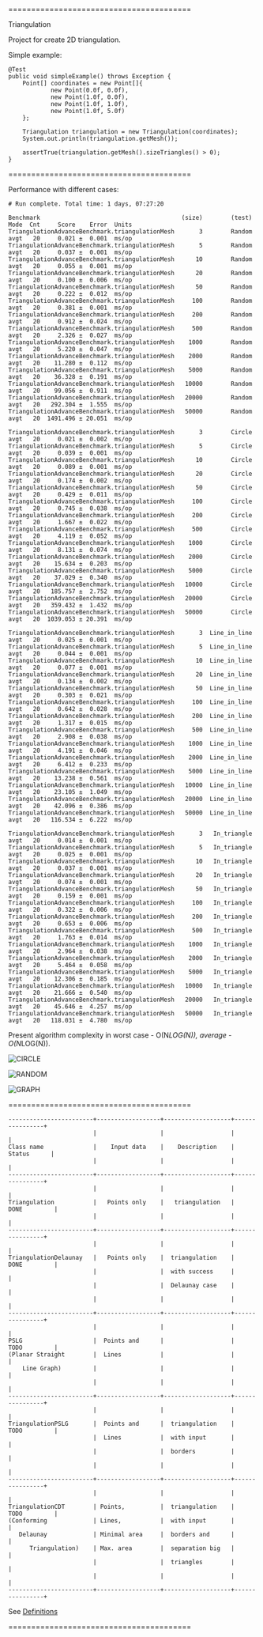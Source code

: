 ========================================

Triangulation

Project for create 2D triangulation.

Simple example:

    @Test
    public void simpleExample() throws Exception {
        Point[] coordinates = new Point[]{
                new Point(0.0f, 0.0f),
                new Point(1.0f, 0.0f),
                new Point(1.0f, 1.0f),
                new Point(1.0f, 5.0f)
        };

        Triangulation triangulation = new Triangulation(coordinates);
        System.out.println(triangulation.getMesh());

        assertTrue(triangulation.getMesh().sizeTriangles() > 0);
    }

========================================

Performance with different cases:

    # Run complete. Total time: 1 days, 07:27:20

    Benchmark                                        (size)        (test)  Mode  Cnt     Score    Error  Units
    TriangulationAdvanceBenchmark.triangulationMesh       3        Random  avgt   20     0.021 ±  0.001  ms/op
    TriangulationAdvanceBenchmark.triangulationMesh       5        Random  avgt   20     0.037 ±  0.001  ms/op
    TriangulationAdvanceBenchmark.triangulationMesh      10        Random  avgt   20     0.055 ±  0.001  ms/op
    TriangulationAdvanceBenchmark.triangulationMesh      20        Random  avgt   20     0.100 ±  0.006  ms/op
    TriangulationAdvanceBenchmark.triangulationMesh      50        Random  avgt   20     0.222 ±  0.012  ms/op
    TriangulationAdvanceBenchmark.triangulationMesh     100        Random  avgt   20     0.381 ±  0.001  ms/op
    TriangulationAdvanceBenchmark.triangulationMesh     200        Random  avgt   20     0.912 ±  0.024  ms/op
    TriangulationAdvanceBenchmark.triangulationMesh     500        Random  avgt   20     2.326 ±  0.027  ms/op
    TriangulationAdvanceBenchmark.triangulationMesh    1000        Random  avgt   20     5.220 ±  0.047  ms/op
    TriangulationAdvanceBenchmark.triangulationMesh    2000        Random  avgt   20    11.280 ±  0.112  ms/op
    TriangulationAdvanceBenchmark.triangulationMesh    5000        Random  avgt   20    36.328 ±  0.191  ms/op
    TriangulationAdvanceBenchmark.triangulationMesh   10000        Random  avgt   20    99.056 ±  0.911  ms/op
    TriangulationAdvanceBenchmark.triangulationMesh   20000        Random  avgt   20   292.304 ±  1.555  ms/op
    TriangulationAdvanceBenchmark.triangulationMesh   50000        Random  avgt   20  1491.496 ± 20.051  ms/op

    TriangulationAdvanceBenchmark.triangulationMesh       3        Circle  avgt   20     0.021 ±  0.002  ms/op
    TriangulationAdvanceBenchmark.triangulationMesh       5        Circle  avgt   20     0.039 ±  0.001  ms/op
    TriangulationAdvanceBenchmark.triangulationMesh      10        Circle  avgt   20     0.089 ±  0.001  ms/op
    TriangulationAdvanceBenchmark.triangulationMesh      20        Circle  avgt   20     0.174 ±  0.002  ms/op
    TriangulationAdvanceBenchmark.triangulationMesh      50        Circle  avgt   20     0.429 ±  0.011  ms/op
    TriangulationAdvanceBenchmark.triangulationMesh     100        Circle  avgt   20     0.745 ±  0.038  ms/op
    TriangulationAdvanceBenchmark.triangulationMesh     200        Circle  avgt   20     1.667 ±  0.022  ms/op
    TriangulationAdvanceBenchmark.triangulationMesh     500        Circle  avgt   20     4.119 ±  0.052  ms/op
    TriangulationAdvanceBenchmark.triangulationMesh    1000        Circle  avgt   20     8.131 ±  0.074  ms/op
    TriangulationAdvanceBenchmark.triangulationMesh    2000        Circle  avgt   20    15.634 ±  0.203  ms/op
    TriangulationAdvanceBenchmark.triangulationMesh    5000        Circle  avgt   20    37.029 ±  0.340  ms/op
    TriangulationAdvanceBenchmark.triangulationMesh   10000        Circle  avgt   20   185.757 ±  2.752  ms/op
    TriangulationAdvanceBenchmark.triangulationMesh   20000        Circle  avgt   20   359.432 ±  1.432  ms/op
    TriangulationAdvanceBenchmark.triangulationMesh   50000        Circle  avgt   20  1039.053 ± 20.391  ms/op

    TriangulationAdvanceBenchmark.triangulationMesh       3  Line_in_line  avgt   20     0.025 ±  0.001  ms/op
    TriangulationAdvanceBenchmark.triangulationMesh       5  Line_in_line  avgt   20     0.044 ±  0.001  ms/op
    TriangulationAdvanceBenchmark.triangulationMesh      10  Line_in_line  avgt   20     0.077 ±  0.001  ms/op
    TriangulationAdvanceBenchmark.triangulationMesh      20  Line_in_line  avgt   20     0.134 ±  0.002  ms/op
    TriangulationAdvanceBenchmark.triangulationMesh      50  Line_in_line  avgt   20     0.303 ±  0.021  ms/op
    TriangulationAdvanceBenchmark.triangulationMesh     100  Line_in_line  avgt   20     0.642 ±  0.028  ms/op
    TriangulationAdvanceBenchmark.triangulationMesh     200  Line_in_line  avgt   20     1.317 ±  0.015  ms/op
    TriangulationAdvanceBenchmark.triangulationMesh     500  Line_in_line  avgt   20     2.908 ±  0.038  ms/op
    TriangulationAdvanceBenchmark.triangulationMesh    1000  Line_in_line  avgt   20     4.191 ±  0.046  ms/op
    TriangulationAdvanceBenchmark.triangulationMesh    2000  Line_in_line  avgt   20     6.412 ±  0.233  ms/op
    TriangulationAdvanceBenchmark.triangulationMesh    5000  Line_in_line  avgt   20    13.238 ±  0.561  ms/op
    TriangulationAdvanceBenchmark.triangulationMesh   10000  Line_in_line  avgt   20    23.105 ±  1.049  ms/op
    TriangulationAdvanceBenchmark.triangulationMesh   20000  Line_in_line  avgt   20    42.096 ±  0.386  ms/op
    TriangulationAdvanceBenchmark.triangulationMesh   50000  Line_in_line  avgt   20   116.534 ±  6.222  ms/op

    TriangulationAdvanceBenchmark.triangulationMesh       3   In_triangle  avgt   20     0.014 ±  0.001  ms/op
    TriangulationAdvanceBenchmark.triangulationMesh       5   In_triangle  avgt   20     0.025 ±  0.001  ms/op
    TriangulationAdvanceBenchmark.triangulationMesh      10   In_triangle  avgt   20     0.037 ±  0.001  ms/op
    TriangulationAdvanceBenchmark.triangulationMesh      20   In_triangle  avgt   20     0.074 ±  0.001  ms/op
    TriangulationAdvanceBenchmark.triangulationMesh      50   In_triangle  avgt   20     0.159 ±  0.001  ms/op
    TriangulationAdvanceBenchmark.triangulationMesh     100   In_triangle  avgt   20     0.322 ±  0.006  ms/op
    TriangulationAdvanceBenchmark.triangulationMesh     200   In_triangle  avgt   20     0.653 ±  0.006  ms/op
    TriangulationAdvanceBenchmark.triangulationMesh     500   In_triangle  avgt   20     1.763 ±  0.014  ms/op
    TriangulationAdvanceBenchmark.triangulationMesh    1000   In_triangle  avgt   20     2.964 ±  0.038  ms/op
    TriangulationAdvanceBenchmark.triangulationMesh    2000   In_triangle  avgt   20     5.464 ±  0.058  ms/op
    TriangulationAdvanceBenchmark.triangulationMesh    5000   In_triangle  avgt   20    12.306 ±  0.185  ms/op
    TriangulationAdvanceBenchmark.triangulationMesh   10000   In_triangle  avgt   20    21.666 ±  0.540  ms/op
    TriangulationAdvanceBenchmark.triangulationMesh   20000   In_triangle  avgt   20    45.646 ±  4.257  ms/op
    TriangulationAdvanceBenchmark.triangulationMesh   50000   In_triangle  avgt   20   118.031 ±  4.780  ms/op

Present algorithm complexity in worst case - O(N*LOG(N)), average - O(N*LOG(N)).

![CIRCLE](https://github.com/Konstantin8105/Triangulation/blob/master/triangulation/other/CIRCLE.png)

![RANDOM](https://github.com/Konstantin8105/Triangulation/blob/master/triangulation/other/RANDOM.png)

![GRAPH](https://github.com/Konstantin8105/Triangulation/blob/master/triangulation/other/Performance.png)

========================================

    ------------------------+------------------+-------------------+----------------+
                            |                  |                   |                |
    Class name              |    Input data    |    Description    |    Status      |
                            |                  |                   |                |
    ------------------------+------------------+-------------------+----------------+
                            |                  |                   |                |
    Triangulation           |   Points only    |   triangulation   |   DONE         |
                            |                  |                   |                |
    ------------------------+------------------+-------------------+----------------+
                            |                  |                   |                |
    TriangulationDelaunay   |   Points only    |  triangulation    |   DONE         |
                            |                  |  with success     |                |
                            |                  |  Delaunay case    |                |
                            |                  |                   |                |
    ------------------------+------------------+-------------------+----------------+
                            |                  |                   |                |
    PSLG                    |  Points and      |                   |   TODO         |
    (Planar Straight        |  Lines           |                   |                |
        Line Graph)         |                  |                   |                |
                            |                  |                   |                |
    ------------------------+------------------+-------------------+----------------+
                            |                  |                   |                |
    TriangulationPSLG       |  Points and      |  triangulation    |   TODO         |
                            |  Lines           |  with input       |                |
                            |                  |  borders          |                |
                            |                  |                   |                |
    ------------------------+------------------+-------------------+----------------+
                            |                  |                   |                |
    TriangulationCDT        | Points,          |  triangulation    |   TODO         |
    (Conforming             | Lines,           |  with input       |                |
       Delaunay             | Minimal area     |  borders and      |                |
          Triangulation)    | Max. area        |  separation big   |                |
                            |                  |  triangles        |                |
                            |                  |                   |                |
    ------------------------+------------------+-------------------+----------------+

See [Definitions](https://www.cs.cmu.edu/~quake/triangle.defs.html)

========================================